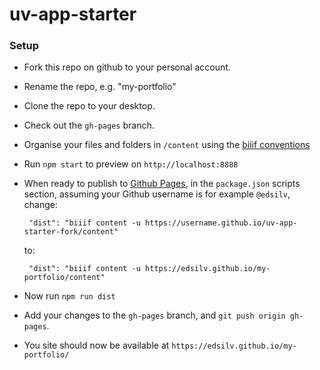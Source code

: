 # uv-app-starter

### Setup

 - Fork this repo on github to your personal account.

 - Rename the repo, e.g. "my-portfolio"

 - Clone the repo to your desktop.

 - Check out the `gh-pages` branch.

 - Organise your files and folders in `/content` using the [biiif conventions](https://github.com/edsilv/biiif/#examples)

 - Run `npm start` to preview on `http://localhost:8888`

 - When ready to publish to [Github Pages](https://pages.github.com/), in the `package.json` scripts section, assuming your Github username is for example `@edsilv`, change:

    ```
     "dist": "biiif content -u https://username.github.io/uv-app-starter-fork/content"
    ```

    to:

    ```
     "dist": "biiif content -u https://edsilv.github.io/my-portfolio/content"
    ```

- Now run `npm run dist`

- Add your changes to the `gh-pages` branch, and `git push origin gh-pages`.

- You site should now be available at `https://edsilv.github.io/my-portfolio/`

